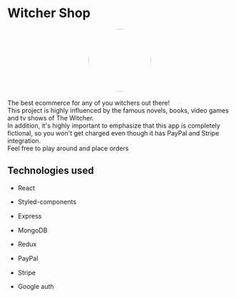 # Witcher Shop

<center> <img src="https://preview.redd.it/hklig0x8lc931.jpg?auto=webp&s=19640e6119111ffd55351021f300e1ca97d1aa3f" width="140" style="border-radius: 50%;"></center>

<br />
The best ecommerce for any of you witchers out there!
<br />
This project is highly influenced by the famous novels, books, video games and tv shows of The Witcher.
<br />
In addition, it's highly important to emphasize that this app is completely fictional, so you won't get charged even though it has PayPal and Stripe integration.
<br />
Feel free to play around and place orders

## Technologies used

- React <img src="https://cdn.auth0.com/blog/react-js/react.png" width="15" style="vertical-align: middle" /> <br />

- Styled-components <img src="https://www.styled-components.com/atom.png" width="15" style="vertical-align: middle" /> <br />

- Express <img src="https://expressjs.com/images/express-facebook-share.png" width="15" style="vertical-align: middle" /> <br />

- MongoDB <img src="https://miro.medium.com/max/640/1*-ivYkzeuYJedPKdEdfnNlg.png" width="15" style="vertical-align: middle" /> <br />

- Redux <img src="https://everyday.codes/wp-content/uploads/2020/01/0-U2DmhXYumRyXH6X1.png" width="15" style="vertical-align: middle" /> <br />

- PayPal <img src="https://www.paypalobjects.com/webstatic/icon/pp258.png" width="15" style="vertical-align: middle" /> <br />

- Stripe <img src="https://media-exp1.licdn.com/dms/image/C560BAQF1NNJs-2xA5g/company-logo_200_200/0/1594068219050?e=2159024400&v=beta&t=BemfmH5kMW34SHgDVTlyIA8DdiEUn-sTSsSCLgbPByw" width="15" style="vertical-align: middle" /> <br />

- Google auth <img src="https://cdn.auth0.com/blog/googleoauth/logo.png" width="15" style="vertical-align: middle" /> <br />
